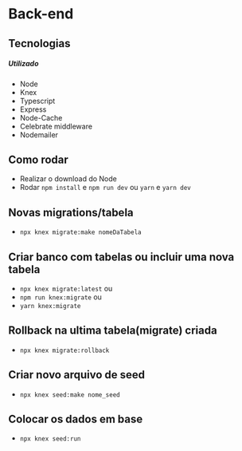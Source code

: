 # Back-end

## Tecnologias

##### Utilizado

  - Node
  - Knex
  - Typescript
  - Express
  - Node-Cache
  - Celebrate middleware
  - Nodemailer

## Como rodar

- Realizar o download do Node
- Rodar `npm install` e `npm run dev` ou `yarn` e `yarn dev`

## Novas migrations/tabela
- `npx knex migrate:make nomeDaTabela`

## Criar banco com tabelas ou incluir uma nova tabela
- `npx knex migrate:latest` ou
- `npm run knex:migrate` ou
- `yarn knex:migrate`

## Rollback na ultima tabela(migrate) criada
- `npx knex migrate:rollback`

## Criar novo arquivo de seed
- `npx knex seed:make nome_seed`

## Colocar os dados em base
- `npx knex seed:run`
